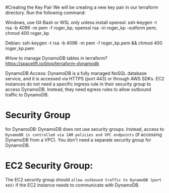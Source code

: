 #Creating the Key Pair
We will be creating a new key pair in our terraform directory. Run the following command:

Windows, use Git Bash or WSL only unless install openssl:
ssh-keygen -t rsa -b 4096 -m pem -f roger_kp; openssl rsa -in roger_kp -outform pem; chmod 400 roger_kp


Debian:
ssh-keygen -t rsa -b 4096 -m pem -f roger_kp.pem && chmod 400 roger_kp.pem


#How to manage DynamoDB tables in terraform?
https://spacelift.io/blog/terraform-dynamodb


DynamoDB Access: DynamoDB is a fully managed NoSQL database service, and it is accessed via HTTPS (port 443) or through AWS SDKs. EC2 instances do not need a specific ingress rule in their security group to access DynamoDB. Instead, they need egress rules to allow outbound traffic to DynamoDB.

# Security Group 
for DynamoDB: DynamoDB does not use security groups. Instead, access to `DynamoDB is controlled via IAM policies and VPC endpoints` (if accessing DynamoDB from a VPC). You don't need a separate security group for DynamoDB.

# EC2 Security Group: 
The EC2 security group should `allow outbound traffic to DynamoDB (port 443)` if the EC2 instance needs to communicate with DynamoDB.